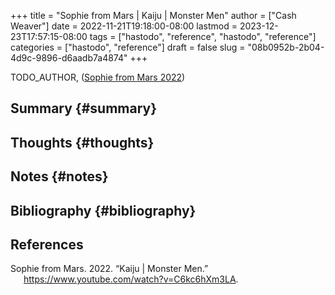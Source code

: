 +++
title = "Sophie from Mars | Kaiju | Monster Men"
author = ["Cash Weaver"]
date = 2022-11-21T19:18:00-08:00
lastmod = 2023-12-23T17:57:15-08:00
tags = ["hastodo", "reference", "hastodo", "reference"]
categories = ["hastodo", "reference"]
draft = false
slug = "08b0952b-2b04-4d9c-9896-d6aadb7a4874"
+++

TODO_AUTHOR, (<a href="#citeproc_bib_item_1">Sophie from Mars 2022</a>)


## Summary {#summary}


## Thoughts {#thoughts}


## Notes {#notes}


## Bibliography {#bibliography}

## References

<style>.csl-entry{text-indent: -1.5em; margin-left: 1.5em;}</style><div class="csl-bib-body">
  <div class="csl-entry"><a id="citeproc_bib_item_1"></a>Sophie from Mars. 2022. “Kaiju | Monster Men.” <a href="https://www.youtube.com/watch?v=C6kc6hXm3LA">https://www.youtube.com/watch?v=C6kc6hXm3LA</a>.</div>
</div>
